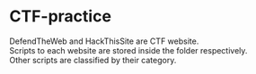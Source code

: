 # CTF-practice
DefendTheWeb and HackThisSite are CTF website.<br>
Scripts to each website are stored inside the folder respectively.</br>
Other scripts are classified by their category.
